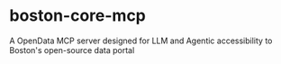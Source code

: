 # boston-core-mcp
A OpenData MCP server designed for LLM and Agentic accessibility to Boston's open-source data portal
